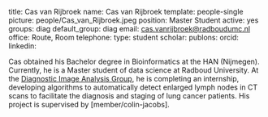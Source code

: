 title: Cas van Rijbroek
name: Cas van Rijbroek
template: people-single
picture: people/Cas_van_Rijbroek.jpeg
position: Master Student
active: yes
groups: diag
default_group: diag
email: cas.vanrijbroek@radboudumc.nl
office: Route, Room 
telephone:
type: student
scholar: 
publons: 
orcid: 
linkedin:

Cas obtained his Bachelor degree in Bioinformatics at the HAN (Nijmegen). Currently, he is a Master student of data science at Radboud University.  At the [Diagnostic Image Analysis Group](http://diagnijmegen.nl), he is completing an internship, developing algorithms to automatically detect enlarged lymph nodes in CT scans to facilitate the diagnosis and staging of lung cancer patients. His project is supervised by [member/colin-jacobs].

